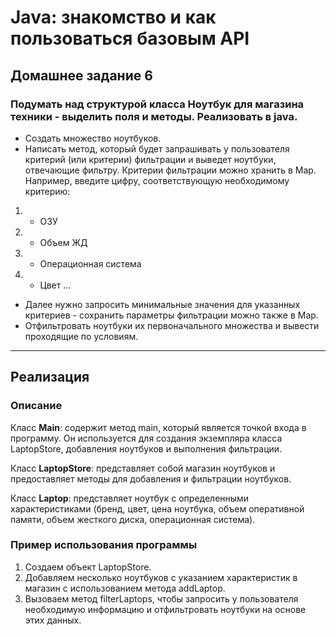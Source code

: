 # Java: знакомство и как пользоваться базовым API
## Домашнее задание 6
### Подумать над структурой класса Ноутбук для магазина техники - выделить поля и методы. Реализовать в java.

* Создать множество ноутбуков.
* Написать метод, который будет запрашивать у пользователя критерий (или критерии) фильтрации и выведет ноутбуки, отвечающие фильтру. Критерии фильтрации можно хранить в Map.
Например, введите цифру, соответствующую необходимому критерию:
1. - ОЗУ
2. - Объем ЖД
3. - Операционная система
4. - Цвет …
* Далее нужно запросить минимальные значения для указанных критериев - сохранить параметры фильтрации можно также в Map.
* Отфильтровать ноутбуки их первоначального множества и вывести проходящие по условиям.
--------------------------------------------------------
## Реализация

### Описание

Класс **Main**: содержит метод main, который является точкой входа в программу. Он используется для создания экземпляра класса LaptopStore, добавления ноутбуков и выполнения фильтрации.

Класс **LaptopStore**: представляет собой магазин ноутбуков и предоставляет методы для добавления и фильтрации ноутбуков.

Класс **Laptop**: представляет ноутбук с определенными характеристиками (бренд, цвет, цена ноутбука, объем оперативной памяти, объем жесткого диска, операционная система).

### Пример использования программы

1. Создаем объект LaptopStore.
2. Добавляем несколько ноутбуков с указанием характеристик в магазин с использованием метода addLaptop.
3. Вызоваем метод filterLaptops, чтобы запросить у пользователя необходимую информацию и отфильтровать ноутбуки на основе этих данных.

